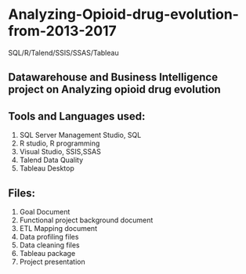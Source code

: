# Analyzing-Opioid-drug-evolution-from-2013-2017
SQL/R/Talend/SSIS/SSAS/Tableau

## Datawarehouse and Business Intelligence project on Analyzing opioid drug evolution 

## Tools and Languages used:
1. SQL Server Management Studio, SQL
2. R studio, R programming
3. Visual Studio, SSIS,SSAS
4. Talend Data Quality
5. Tableau Desktop

## Files:
1. Goal Document
2. Functional project background document
3. ETL Mapping document
4. Data profiling files
5. Data cleaning files
6. Tableau package
7. Project presentation
